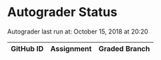 # Autograder Status
Autograder last run at: October 15, 2018 at 20:20

| GitHub ID | Assignment | Graded Branch |
|-----------|------------|---------------|

